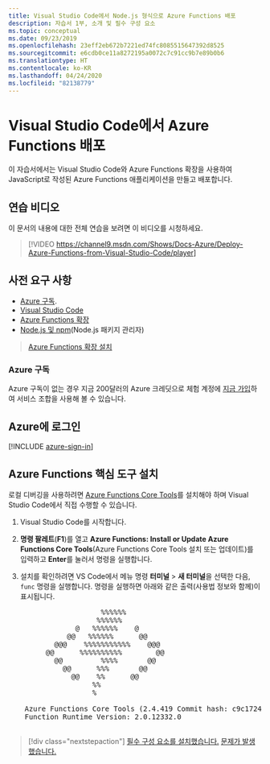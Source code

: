 ```yaml
---
title: Visual Studio Code에서 Node.js 형식으로 Azure Functions 배포
description: 자습서 1부, 소개 및 필수 구성 요소
ms.topic: conceptual
ms.date: 09/23/2019
ms.openlocfilehash: 23eff2eb672b7221ed74fc8085515647392d8525
ms.sourcegitcommit: e6cdb0ce11a8272195a0072c7c91cc9b7e89b0b6
ms.translationtype: HT
ms.contentlocale: ko-KR
ms.lasthandoff: 04/24/2020
ms.locfileid: "82138779"
---
```

# <a name="deploy-azure-functions-from-visual-studio-code"></a>Visual Studio Code에서 Azure Functions 배포

이 자습서에서는 Visual Studio Code와 Azure Functions 확장을 사용하여 JavaScript로 작성된 Azure Functions 애플리케이션을 만들고 배포합니다.

## <a name="walkthrough-video"></a>연습 비디오

이 문서의 내용에 대한 전체 연습을 보려면 이 비디오를 시청하세요.

> [!VIDEO https://channel9.msdn.com/Shows/Docs-Azure/Deploy-Azure-Functions-from-Visual-Studio-Code/player]

## <a name="prerequisites"></a>사전 요구 사항

- [Azure 구독](#azure-subscription).
- [Visual Studio Code](https://code.visualstudio.com/)
- [Azure Functions 확장](https://marketplace.visualstudio.com/items?itemName=ms-azuretools.vscode-azurefunctions)
- [Node.js 및 npm](https://nodejs.org/en/download)(Node.js 패키지 관리자)

> <a class="tutorial-install-extension-btn" href="https://marketplace.visualstudio.com/items?itemName=ms-azuretools.vscode-azurefunctions">Azure Functions 확장 설치</a>

### <a name="azure-subscription"></a>Azure 구독

Azure 구독이 없는 경우 지금 200달러의 Azure 크레딧으로 체험 계정에 [지금 가입](https://azure.microsoft.com/free/?utm_source=campaign&utm_campaign=vscode-tutorial-functions-extension&mktingSource=vscode-tutorial-functions-extension)하여 서비스 조합을 사용해 볼 수 있습니다.

## <a name="sign-in-to-azure"></a>Azure에 로그인

[!INCLUDE [azure-sign-in](includes/azure-sign-in.md)]

## <a name="install-the-azure-functions-core-tools"></a>Azure Functions 핵심 도구 설치

로컬 디버깅을 사용하려면 [Azure Functions Core Tools](https://github.com/Azure/azure-functions-core-tools)를 설치해야 하며 Visual Studio Code에서 직접 수행할 수 있습니다.

1. Visual Studio Code를 시작합니다.

1. **명령 팔레트**(**F1**)를 열고 **Azure Functions: Install or Update Azure Functions Core Tools**(Azure Functions Core Tools 설치 또는 업데이트)를 입력하고 **Enter**를 눌러서 명령을 실행합니다.

1. 설치를 확인하려면 VS Code에서 메뉴 명령 **터미널** > **새 터미널**을 선택한 다음, `func` 명령을 실행합니다. 명령을 실행하면 아래와 같은 출력(사용법 정보와 함께)이 표시됩니다.

    <pre>
                      %%%%%%
                     %%%%%%
                @   %%%%%%    @
              @@   %%%%%%      @@
           @@@    %%%%%%%%%%%    @@@
         @@      %%%%%%%%%%        @@
           @@         %%%%       @@
             @@      %%%       @@
               @@    %%      @@
                    %%
                    %

    Azure Functions Core Tools (2.4.419 Commit hash: c9c1724d002bd90b2e6b41393915ea3a26bcf0ce)
    Function Runtime Version: 2.0.12332.0
    </pre>

> [!div class="nextstepaction"]
> [필수 구성 요소를 설치했습니다.](tutorial-vscode-serverless-node-02.md) [문제가 발생했습니다.](https://www.research.net/r/PWZWZ52?tutorial=node-deployment-azurefunctions&step=getting-started)

